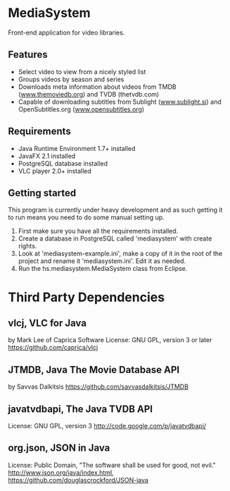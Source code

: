 MediaSystem
===========

Front-end application for video libraries.

Features
--------
* Select video to view from a nicely styled list
* Groups videos by season and series
* Downloads meta information about videos from TMDB (www.themoviedb.org) and TVDB (thetvdb.com)
* Capable of downloading subtitles from Sublight (www.sublight.si) and OpenSubtitles.org (www.opensubtitles.org)

Requirements
------------
* Java Runtime Environment 1.7+ installed
* JavaFX 2.1 installed
* PostgreSQL database installed
* VLC player 2.0+ installed



Getting started
---------------
This program is currently under heavy development and as such getting it to run means you need to do some manual setting up.

1. First make sure you have all the requirements installed.
2. Create a database in PostgreSQL called 'mediasystem' with create rights.
3. Look at 'mediasystem-example.ini', make a copy of it in the root of the project and rename it 'mediasystem.ini'.  Edit it as needed.
4. Run the hs.mediasystem.MediaSystem class from Eclipse.


Third Party Dependencies
========================

vlcj, VLC for Java
------------------
by Mark Lee of Caprica Software
License: GNU GPL, version 3 or later
https://github.com/caprica/vlcj

JTMDB, Java The Movie Database API
------------------
by Savvas Dalkitsis
https://github.com/savvasdalkitsis/JTMDB

javatvdbapi, The Java TVDB API
------------------
License: GNU GPL, version 3
http://code.google.com/p/javatvdbapi/

org.json, JSON in Java
------------------
License: Public Domain, "The software shall be used for good, not evil."
http://www.json.org/java/index.html, https://github.com/douglascrockford/JSON-java
